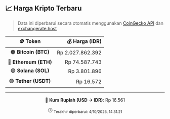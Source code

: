 

<!-- HARGA_KRIPTO -->
## 📈 Harga Kripto Terbaru

> Data ini diperbarui secara otomatis menggunakan [CoinGecko API](https://www.coingecko.com/) dan [exchangerate.host](https://exchangerate.host/)

<div align="center">

| 🪙 Token | 💰 Harga (IDR) |
|:------:|---------------:|
| 🟠 **Bitcoin (BTC)**   | Rp 2.027.862.392 |
| 🔵 **Ethereum (ETH)**  | Rp 74.587.743 |
| 🟣 **Solana (SOL)**    | Rp 3.801.896 |
| 🟢 **Tether (USDT)**   | Rp 16.572 |

---

💱 **Kurs Rupiah (USD → IDR)**: Rp 16.561

🕒 <sub>Terakhir diperbarui: 4/10/2025, 14.31.21</sub>

</div>
<!-- /HARGA_KRIPTO -->